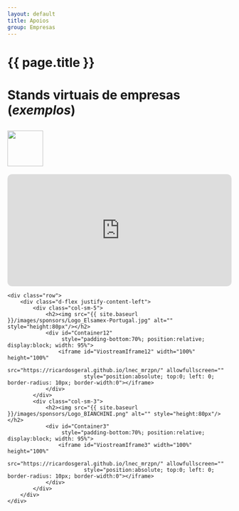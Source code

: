 ```yaml
---
layout: default 
title: Apoios 
group: Empresas
---
```


# {{ page.title }}

# Stands virtuais de empresas (*exemplos*)

<div class="container">
    <div class="row">
        <div class="d-flex justify-content-left">
            <div class="col-lg-8">
                <h2><img src="{{ site.baseurl }}/images/sponsors/Logo_EDP.png" alt="" style="height:80px"/></h2>
                <div id="Container1"
                     style="padding-bottom:50%; position:relative; display:block; width: 100%">
                    <iframe id="ViostreamIframe1" width="100%" height="100%"
                            src="https://ricardosgeral.github.io/lnec_mrzpn/" allowfullscreen=""
                            style="position:absolute; top:0; left: 0; border-radius: 10px; border-width:0"></iframe>
                </div>
            </div>
        </div>
    </div>

    <div class="row">
        <div class="d-flex justify-content-left">
            <div class="col-sm-5">
                <h2><img src="{{ site.baseurl }}/images/sponsors/Logo_Elsamex-Portugal.jpg" alt="" style="height:80px"/></h2>
                <div id="Container12"
                     style="padding-bottom:70%; position:relative; display:block; width: 95%">
                    <iframe id="ViostreamIframe12" width="100%" height="100%"
                            src="https://ricardosgeral.github.io/lnec_mrzpn/" allowfullscreen=""
                            style="position:absolute; top:0; left: 0; border-radius: 10px; border-width:0"></iframe>
                </div>
            </div>
            <div class="col-sm-3">
                <h2><img src="{{ site.baseurl }}/images/sponsors/Logo_BIANCHINI.png" alt="" style="height:80px"/></h2>
                <div id="Container3"
                     style="padding-bottom:70%; position:relative; display:block; width: 95%">
                    <iframe id="ViostreamIframe3" width="100%" height="100%"
                            src="https://ricardosgeral.github.io/lnec_mrzpn/" allowfullscreen=""
                            style="position:absolute; top:0; left: 0; border-radius: 10px; border-width:0"></iframe>
                </div>
            </div>
        </div>
    </div>
</div>